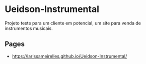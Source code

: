# Ueidson-Instrumental

Projeto teste para um cliente em potencial, um site para venda de instrumentos musicais.

## Pages

- https://larissameirelles.github.io/Ueidson-Instrumental/
